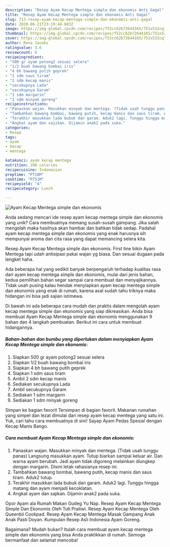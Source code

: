 ```yaml
---
description: "Resep Ayam Kecap Mentega simple dan ekonomis Anti Gagal"
title: "Resep Ayam Kecap Mentega simple dan ekonomis Anti Gagal"
slug: 713-resep-ayam-kecap-mentega-simple-dan-ekonomis-anti-gagal
date: 2020-06-21T23:19:44.683Z
image: https://img-global.cpcdn.com/recipes/f52cc62b72644165/751x532cq70/ayam-kecap-mentega-simple-dan-ekonomis-foto-resep-utama.jpg
thumbnail: https://img-global.cpcdn.com/recipes/f52cc62b72644165/751x532cq70/ayam-kecap-mentega-simple-dan-ekonomis-foto-resep-utama.jpg
cover: https://img-global.cpcdn.com/recipes/f52cc62b72644165/751x532cq70/ayam-kecap-mentega-simple-dan-ekonomis-foto-resep-utama.jpg
author: Rena Jacobs
ratingvalue: 3.6
reviewcount: 6
recipeingredient:
- "500 gr ayam potong2 sesuai selera"
- "1/2 buah bawang bombai iris"
- "4 bh bawang putih geprek"
- "1 sdm saus tiram"
- "2 sdm kecap manis"
- "secukupnya Lada"
- "secukupnya Garam"
- "1 sdm margarin"
- "1 sdm minyak goreng"
recipeinstructions:
- "Panaskan wajan. Masukkan minyak dan mentega. (Tidak usah tunggu panas) Langsung masukkan ayam. Tutup biarkan sampai keluar air. Dan warna ayam berubah. Jadi ayam tidak digoreng melainkan diungkep dengan margarin. Disini letak rahasianya resep ini."
- "Tambahkan bawang bombai, bawang putih, kecap manis dan saus tiram. Aduk2 tutup."
- "Terakhir masukkan lada bubuk dan garam. Aduk2 lagi. Tunggu hingga matang dan ayam menjadi kecoklatan."
- "Angkat ayam dan sajikan. Dijamin anak2 pada suka."
categories:
- Resep
tags:
- ayam
- kecap
- mentega

katakunci: ayam kecap mentega 
nutrition: 288 calories
recipecuisine: Indonesian
preptime: "PT18M"
cooktime: "PT51M"
recipeyield: "4"
recipecategory: Lunch

---
```



![Ayam Kecap Mentega simple dan ekonomis](https://img-global.cpcdn.com/recipes/f52cc62b72644165/751x532cq70/ayam-kecap-mentega-simple-dan-ekonomis-foto-resep-utama.jpg)

Anda sedang mencari ide resep ayam kecap mentega simple dan ekonomis yang unik? Cara membuatnya memang susah-susah gampang. Jika salah mengolah maka hasilnya akan hambar dan bahkan tidak sedap. Padahal ayam kecap mentega simple dan ekonomis yang enak harusnya sih mempunyai aroma dan cita rasa yang dapat memancing selera kita.

Resep Ayam Kecap Mentega simple dan ekonomis. First tine bikin Ayam Mentega tapi udah antisipasi pakai wajan yg biasa. Dan sesuai dugaan pada lengket haha.

Ada beberapa hal yang sedikit banyak berpengaruh terhadap kualitas rasa dari ayam kecap mentega simple dan ekonomis, mulai dari jenis bahan, kedua pemilihan bahan segar sampai cara membuat dan menyajikannya. Tidak usah pusing kalau hendak menyiapkan ayam kecap mentega simple dan ekonomis yang enak di rumah, karena asal sudah tahu triknya maka hidangan ini bisa jadi sajian istimewa.


Di bawah ini ada beberapa cara mudah dan praktis dalam mengolah ayam kecap mentega simple dan ekonomis yang siap dikreasikan. Anda bisa membuat Ayam Kecap Mentega simple dan ekonomis menggunakan 9 bahan dan 4 langkah pembuatan. Berikut ini cara untuk membuat hidangannya.

<!--inarticleads1-->

##### Bahan-bahan dan bumbu yang diperlukan dalam menyiapkan Ayam Kecap Mentega simple dan ekonomis:

1. Siapkan 500 gr ayam potong2 sesuai selera
1. Siapkan 1/2 buah bawang bombai iris
1. Siapkan 4 bh bawang putih geprek
1. Siapkan 1 sdm saus tiram
1. Ambil 2 sdm kecap manis
1. Sediakan secukupnya Lada
1. Ambil secukupnya Garam
1. Sediakan 1 sdm margarin
1. Sediakan 1 sdm minyak goreng


Simpan ke bagian favorit Tersimpan di bagian favorit. Makanan rumahan yang simpel dan lezat dimulai dari resep ayam kecap mentega yang satu ini. Yuk, cari tahu cara membuatnya di sini! Sayap Ayam Pedas Spesial dengan Kecap Manis Bango. 

<!--inarticleads2-->

##### Cara membuat Ayam Kecap Mentega simple dan ekonomis:

1. Panaskan wajan. Masukkan minyak dan mentega. (Tidak usah tunggu panas) Langsung masukkan ayam. Tutup biarkan sampai keluar air. Dan warna ayam berubah. Jadi ayam tidak digoreng melainkan diungkep dengan margarin. Disini letak rahasianya resep ini.
1. Tambahkan bawang bombai, bawang putih, kecap manis dan saus tiram. Aduk2 tutup.
1. Terakhir masukkan lada bubuk dan garam. Aduk2 lagi. Tunggu hingga matang dan ayam menjadi kecoklatan.
1. Angkat ayam dan sajikan. Dijamin anak2 pada suka.


Opor Ayam ala Rumah Makan Gudeg Yu Nap. Resep Ayam Kecap Mentega Simple Dan Ekonomis Oleh Tuti Pratiwi. Resep Ayam Kecap Mentega Oleh Queenbii Cookpad. Resep Ayam Kecap Mentega Masak Gampang Anak Anak Pasti Doyan. Kumpulan Resep Asli Indonesia Ayam Goreng. 

Bagaimana? Mudah bukan? Itulah cara membuat ayam kecap mentega simple dan ekonomis yang bisa Anda praktikkan di rumah. Semoga bermanfaat dan selamat mencoba!
